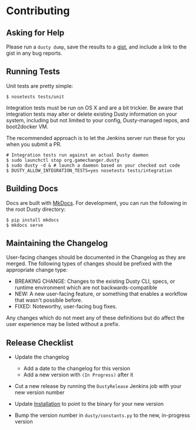 # Contributing

## Asking for Help

Please run a `dusty dump`, save the results to a [gist](https://gist.github.com/),
and include a link to the gist in any bug reports.

## Running Tests

Unit tests are pretty simple:

```
$ nosetests tests/unit
```

Integration tests must be run on OS X and are a bit trickier. Be aware
that integration tests may alter or delete existing Dusty information
on your system, including but not limited to your config, Dusty-managed
repos, and boot2docker VM.

The recommended approach is to let the Jenkins server run these for you
when you submit a PR.

```
# Integration tests run against an actual Dusty daemon
$ sudo launchctl stop org.gamechanger.dusty
$ sudo dusty -d & # launch a daemon based on your checked out code
$ DUSTY_ALLOW_INTEGRATION_TESTS=yes nosetests tests/integration
```

## Building Docs

Docs are built with [MkDocs](http://www.mkdocs.org/). For development, you can
run the following in the root Dusty directory:
```
$ pip install mkdocs
$ mkdocs serve
```

## Maintaining the Changelog

User-facing changes should be documented in the Changelog as they are merged. The following
types of changes should be prefixed with the appropriate change type:

* BREAKING CHANGE: Changes to the existing Dusty CLI, specs, or runtime environment which are not backwards-compatible
* NEW: A new user-facing feature, or something that enables a workflow that wasn't possible before.
* FIXED: Noteworthy, user-facing bug fixes.

Any changes which do not meet any of these definitions but do affect the user experience
may be listed without a prefix.

## Release Checklist

* Update the changelog
    * Add a date to the changelog for this version
    * Add a new version with `(In Progress)` after it

* Cut a new release by running the `DustyRelease` Jenkins job with your new version number

* Update [Installation](installation.md) to point to the binary for your new version

* Bump the version number in `dusty/constants.py` to the new, in-progress version
